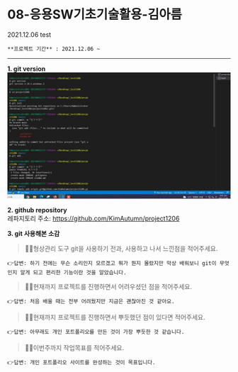 # 08-응용SW기초기술활용-김아름

2021.12.06 test
```
**프로젝트 기간** : 2021.12.06 ~    
```
 
---

**1. git version**
![깃 설치 버전](test.JPG)

**2. github repository**  
레파지토리 주소: <https://github.com/KimAutumn/project1206>

**3. git 사용해본 소감**   
> 🙋‍♀️형상관리 도구 git을 사용하기 전과, 사용하고 나서 느낀점을 적어주세요.   

    👉답변: 하기 전에는 무슨 소리인지 모르겠고 뭐가 뭔지 몰랐지만 막상 배워보니 git이 무엇인지 알게 되고 편리한 기능이란 것을 알았습니다.

> 🙋‍♀️현재까지 프로젝트를 진행하면서 어려우셨던 점을 적어주세요. 

    👉답변: 처음 배울 때는 전부 어려웠지만 지금은 괜찮아진 것 같아요.

> 🙋‍♀️현재까지 프로젝트를 진행하면서 뿌듯했던 점이 있다면 적어주세요. 

    👉답변: 아무래도 개인 포트폴리오를 만든 것이 가장 뿌듯한 것 같습니다.

> 🙋‍♀️이번주까지 작업목표를 적어주세요.

    👉답변: 개인 포트폴리오 사이트를 완성하는 것이 목표입니다.
